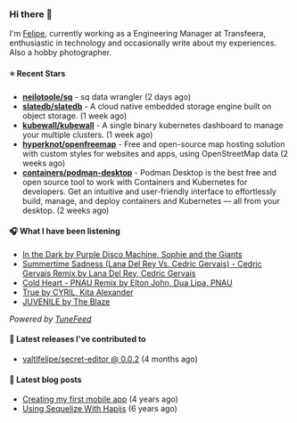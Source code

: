 ### Hi there 👋

I'm [Felipe](https://felipevm.com), currently working as a Engineering Manager at Transfeera, enthusiastic in technology and occasionally write about my experiences. Also a hobby photographer.

#### ⭐ Recent Stars
- **[neilotoole/sq](https://github.com/neilotoole/sq)** - sq data wrangler (2 days ago)
- **[slatedb/slatedb](https://github.com/slatedb/slatedb)** - A cloud native embedded storage engine built on object storage. (1 week ago)
- **[kubewall/kubewall](https://github.com/kubewall/kubewall)** - A single binary kubernetes dashboard to manage your multiple clusters. (1 week ago)
- **[hyperknot/openfreemap](https://github.com/hyperknot/openfreemap)** - Free and open-source map hosting solution with custom styles for websites and apps, using OpenStreetMap data (2 weeks ago)
- **[containers/podman-desktop](https://github.com/containers/podman-desktop)** - Podman Desktop is the best free and open source tool to work with Containers and Kubernetes for developers. Get an intuitive and user-friendly interface to effortlessly build, manage, and deploy containers and Kubernetes — all from your desktop. (2 weeks ago)

#### 🎧 What I have been listening
- [In the Dark by Purple Disco Machine, Sophie and the Giants](https://open.spotify.com/track/3W4BmmQVuhF8rBUQY3Ga41)
- [Summertime Sadness (Lana Del Rey Vs. Cedric Gervais) - Cedric Gervais Remix by Lana Del Rey, Cedric Gervais](https://open.spotify.com/track/6PUIzlqotEmPuBfjbwYWOB)
- [Cold Heart - PNAU Remix by Elton John, Dua Lipa, PNAU](https://open.spotify.com/track/6JIC3hbC28JZKZ8AlAqX8h)
- [True by CYRIL, Kita Alexander](https://open.spotify.com/track/2pw12Ta8UfYKesE52ldUFm)
- [JUVENILE by The Blaze](https://open.spotify.com/track/5YzaostcCu9Sgp5T7bFuX3)

_Powered by [TuneFeed](https://tunefeed.app?ref=valtlfelipe-gh-profile)_ 

#### 🚀 Latest releases I've contributed to


- [valtlfelipe/secret-editor @ 0.0.2](https://github.com/valtlfelipe/secret-editor/releases/tag/0.0.2) (4 months ago)

#### 📄 Latest blog posts
- [Creating my first mobile app](https://felipevm.com/posts/creating-my-first-mobile-app/) (4 years ago)
- [Using Sequelize With Hapijs](https://felipevm.com/posts/using-sequelize-with-hapijs/) (6 years ago)

